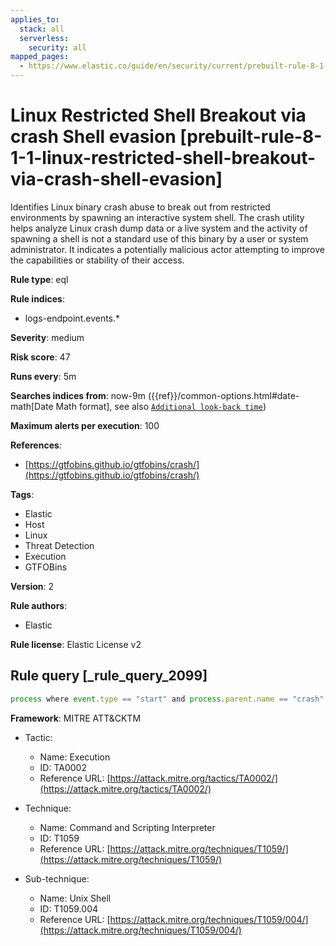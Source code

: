```yaml
---
applies_to:
  stack: all
  serverless:
    security: all
mapped_pages:
  - https://www.elastic.co/guide/en/security/current/prebuilt-rule-8-1-1-linux-restricted-shell-breakout-via-crash-shell-evasion.html
---
```


# Linux Restricted Shell Breakout via crash Shell evasion [prebuilt-rule-8-1-1-linux-restricted-shell-breakout-via-crash-shell-evasion]

Identifies Linux binary crash abuse to break out from restricted environments by spawning an interactive system shell. The crash utility helps analyze Linux crash dump data or a live system and the activity of spawning a shell is not a standard use of this binary by a user or system administrator. It indicates a potentially malicious actor attempting to improve the capabilities or stability of their access.

**Rule type**: eql

**Rule indices**:

* logs-endpoint.events.*

**Severity**: medium

**Risk score**: 47

**Runs every**: 5m

**Searches indices from**: now-9m ({{ref}}/common-options.html#date-math[Date Math format], see also [`Additional look-back time`](docs-content://solutions/security/detect-and-alert/create-detection-rule.md#rule-schedule))

**Maximum alerts per execution**: 100

**References**:

* [https://gtfobins.github.io/gtfobins/crash/](https://gtfobins.github.io/gtfobins/crash/)

**Tags**:

* Elastic
* Host
* Linux
* Threat Detection
* Execution
* GTFOBins

**Version**: 2

**Rule authors**:

* Elastic

**Rule license**: Elastic License v2

## Rule query [_rule_query_2099]

```js
process where event.type == "start" and process.parent.name == "crash" and process.parent.args == "-h" and process.name == "sh"
```

**Framework**: MITRE ATT&CKTM

* Tactic:

    * Name: Execution
    * ID: TA0002
    * Reference URL: [https://attack.mitre.org/tactics/TA0002/](https://attack.mitre.org/tactics/TA0002/)

* Technique:

    * Name: Command and Scripting Interpreter
    * ID: T1059
    * Reference URL: [https://attack.mitre.org/techniques/T1059/](https://attack.mitre.org/techniques/T1059/)

* Sub-technique:

    * Name: Unix Shell
    * ID: T1059.004
    * Reference URL: [https://attack.mitre.org/techniques/T1059/004/](https://attack.mitre.org/techniques/T1059/004/)



